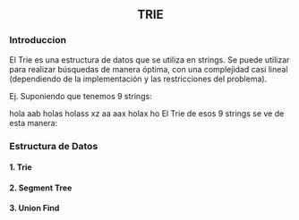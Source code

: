 <div align="center">
  
  ## TRIE
 
 
    
</div>

### Introduccion
 
</ol>

El Trie es una estructura de datos que se utiliza en strings. Se puede utilizar para realizar búsquedas de manera óptima, con una complejidad casi lineal (dependiendo de la implementación y las restricciones del problema).

Ej. Suponiendo que tenemos 9 strings:

hola
aab
holas
holass
xz
aa
aax
holax
ho
El Trie de esos 9 strings se ve de esta manera:
</div>

### Estructura de Datos
#### 1. Trie
#### 2. Segment Tree
#### 3. Union Find
